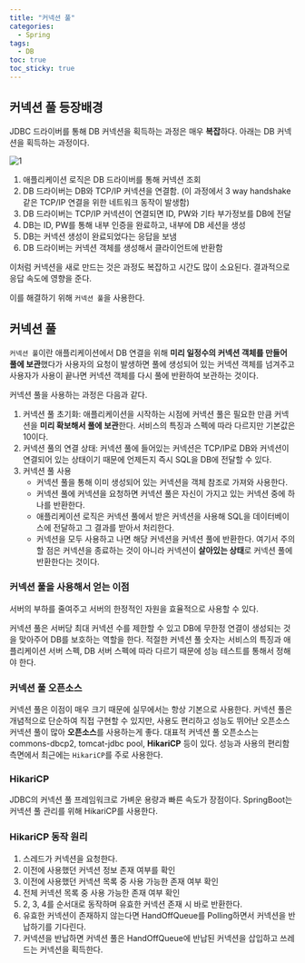 ```yaml
---
title: "커넥션 풀"
categories:
  - Spring
tags:
  - DB
toc: true
toc_sticky: true
---
```


## 커넥션 풀 등장배경

JDBC 드라이버를 통해 DB 커넥션을 획득하는 과정은 매우 **복잡**하다. 아래는 DB 커넥션을 획득하는 과정이다.

![1](https://user-images.githubusercontent.com/79130276/197933038-7a64057d-d8aa-466c-abc2-3ba16ce5e445.png)

1. 애플리케이션 로직은 DB 드라이버를 통해 커넥션 조회
2. DB 드라이버는 DB와 TCP/IP 커넥션을 연결함. (이 과정에서 3 way handshake 같은 TCP/IP 연결을 위한 네트워크 동작이 발생함)
3. DB 드라이버는 TCP/IP 커넥션이 연결되면 ID, PW와 기타 부가정보를 DB에 전달
4. DB는 ID, PW를 통해 내부 인증을 완료하고, 내부에 DB 세션을 생성
5. DB는 커넥션 생성이 완료되었다는 응답을 보냄
6. DB 드라이버는 커넥션 객체를 생성해서 클라이언트에 반환함

이처럼 커넥션을 새로 만드는 것은 과정도 복잡하고 시간도 많이 소요된다. 결과적으로 응답 속도에 영향을 준다.

이를 해결하기 위해 `커넥션 풀`을 사용한다.

## 커넥션 풀

`커넥션 풀`이란 애플리케이션에서 DB 연결을 위해 **미리 일정수의 커넥션 객체를 만들어 풀에 보관**했다가 사용자의 요청이 발생하면 풀에 생성되어 있는 커넥션 객체를 넘겨주고 사용자가 사용이 끝나면 커넥션 객체를 다시 풀에 반환하여 보관하는 것이다.

커넥션 풀을 사용하는 과정은 다음과 같다.

1. 커넥션 풀 초기화: 애플리케이션을 시작하는 시점에 커넥션 풀은 필요한 만큼 커넥션을 **미리 확보해서 풀에 보관**한다. 서비스의 특징과 스펙에 따라 다르지만 기본값은 10이다.
2. 커넥션 풀의 연결 상태: 커넥션 풀에 들어있는 커넥션은 TCP/IP로 DB와 커넥션이 연결되어 있는 상태이기 때문에 언제든지 즉시 SQL을 DB에 전달할 수 있다.
3. 커넥션 풀 사용
    - 커넥션 풀을 통해 이미 생성되어 있는 커넥션을 객체 참조로 가져와 사용한다.
    - 커넥션 풀에 커넥션을 요청하면 커넥션 풀은 자신이 가지고 있는 커넥션 중에 하나를 반환한다.
    - 애플리케이션 로직은 커넥션 풀에서 받은 커넥션을 사용해 SQL을 데이터베이스에 전달하고 그 결과를 받아서 처리한다.
    - 커넥션을 모두 사용하고 나면 해당 커넥션을 커넥션 풀에 반환한다. 여기서 주의할 점은 커넥션을 종료하는 것이 아니라 커넥션이 **살아있는 상태**로 커넥션 풀에 반환한다는 것이다.

### 커넥션 풀을 사용해서 얻는 이점

서버의 부하를 줄여주고 서버의 한정적인 자원을 효율적으로 사용할 수 있다.

커넥션 풀은 서버당 최대 커넥션 수를 제한할 수 있고 DB에 무한정 연결이 생성되는 것을 맞아주어 DB를 보호하는 역할을 한다. 적절한 커넥션 풀 숫자는 서비스의 특징과 애플리케이션 서버 스펙, DB 서버 스펙에 따라 다르기 때문에 성능 테스트를 통해서 정해야 한다.

### 커넥션 풀 오픈소스

커넥션 풀은 이점이 매우 크기 때문에 실무에서는 항상 기본으로 사용한다. 커넥션 풀은 개념적으로 단순하여 직접 구현할 수 있지만, 사용도 편리하고 성능도 뛰어난 오픈소스 커넥션 풀이 많아 **오픈소스**를 사용하는게 좋다. 대표적 커넥션 풀 오픈소스는 commons-dbcp2, tomcat-jdbc pool, **HikariCP** 등이 있다. 성능과 사용의 편리함 측면에서 최근에는 `HikariCP`를 주로 사용한다.

### HikariCP

JDBC의 커넥션 풀 프레임워크로 가벼운 용량과 빠른 속도가 장점이다. SpringBoot는 커넥션 풀 관리를 위해 HikariCP를 사용한다.

### HikariCP 동작 원리

1. 스레드가 커넥션을 요청한다.
2. 이전에 사용했던 커넥션 정보 존재 여부를 확인
3. 이전에 사용했던 커넥션 목록 중 사용 가능한 존재 여부 확인
4. 전체 커넥션 목록 중 사용 가능한 존재 여부 확인
5. 2, 3, 4를 순서대로 동작하며 유효한 커넥션 존재 시 바로 반환한다.
6. 유효한 커넥션이 존재하지 않는다면 HandOffQueue를 Polling하면서 커넥션을 반납하기를 기다린다.
7. 커넥션을 반납하면 커넥션 풀은 HandOffQueue에 반납된 커넥션을 삽입하고 쓰레드는 커넥션을 획득한다.